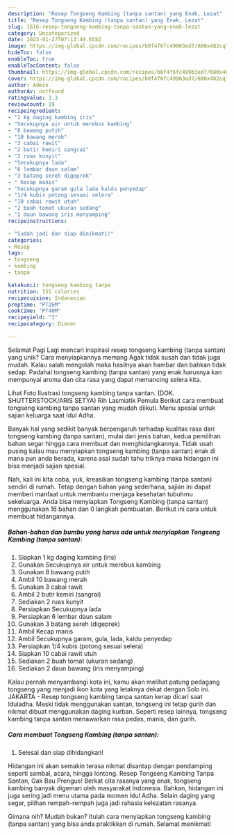 ```yaml
---
description: "Resep Tongseng Kambing (tanpa santan) yang Enak, Lezat"
title: "Resep Tongseng Kambing (tanpa santan) yang Enak, Lezat"
slug: 1616-resep-tongseng-kambing-tanpa-santan-yang-enak-lezat
category: Uncategorized
date: 2023-01-27T07:13:49.655Z
image: https://img-global.cpcdn.com/recipes/b0f4f6fc49963ed7/680x482cq70/tongseng-kambing-tanpa-santan-foto-resep-utama.jpg
hideToc: false
enableToc: true
enableTocContent: false
thumbnail: https://img-global.cpcdn.com/recipes/b0f4f6fc49963ed7/680x482cq70/tongseng-kambing-tanpa-santan-foto-resep-utama.jpg
cover: https://img-global.cpcdn.com/recipes/b0f4f6fc49963ed7/680x482cq70/tongseng-kambing-tanpa-santan-foto-resep-utama.jpg
author: Admin
authorAv: notfound
ratingvalue: 3.3
reviewcount: 19
recipeingredient:
- "1 kg daging kambing iris"
- "Secukupnya air untuk merebus kambing"
- "8 bawang putih"
- "10 bawang merah"
- "3 cabai rawit"
- "2 butir kemiri sangrai"
- "2 ruas kunyit"
- "Secukupnya lada"
- "6 lembar daun salam"
- "3 batang sereh digeprek"
- " Kecap manis"
- "Secukupnya garam gula lada kaldu penyedap"
- "1/4 kubis potong sesuai selera"
- "10 cabai rawit utuh"
- "2 buah tomat ukuran sedang"
- "2 daun bawang iris menyamping"
recipeinstructions:

- "Sudah jadi dan siap dinikmati!"
categories:
- Resep
tags:
- tongseng
- kambing
- tanpa

katakunci: tongseng kambing tanpa 
nutrition: 151 calories
recipecuisine: Indonesian
preptime: "PT26M"
cooktime: "PT40M"
recipeyield: "3"
recipecategory: Dinner

---
```



Selamat Pagi Lagi mencari inspirasi resep tongseng kambing (tanpa santan) yang unik? Cara menyiapkannya memang Agak tidak susah dan tidak juga mudah. Kalau salah mengolah maka hasilnya akan hambar dan bahkan tidak sedap. Padahal tongseng kambing (tanpa santan) yang enak harusnya kan mempunyai aroma dan cita rasa yang dapat memancing selera kita.


Lihat Foto Ilustrasi tongseng kambing tanpa santan. (DOK. SHUTTERSTOCK/ARIS SETYA) Rih Lasmiatik Pemula Berikut cara membuat tongseng kambing tanpa santan yang mudah diikuti. Menu spesial untuk sajian keluarga saat Idul Adha.

Banyak hal yang sedikit banyak berpengaruh terhadap kualitas rasa dari tongseng kambing (tanpa santan), mulai dari jenis bahan, kedua pemilihan bahan segar hingga cara membuat dan menghidangkannya. Tidak usah pusing kalau mau menyiapkan tongseng kambing (tanpa santan) enak di mana pun anda berada, karena asal sudah tahu triknya maka hidangan ini bisa menjadi sajian spesial.


Nah, kali ini kita coba, yuk, kreasikan tongseng kambing (tanpa santan) sendiri di rumah. Tetap dengan bahan yang sederhana, sajian ini dapat memberi manfaat untuk membantu menjaga kesehatan tubuhmu sekeluarga. Anda bisa menyiapkan Tongseng Kambing (tanpa santan) menggunakan 16 bahan dan 0 langkah pembuatan. Berikut ini cara untuk membuat hidangannya.

<!--inarticleads1-->

##### Bahan-bahan dan bumbu yang harus ada untuk menyiapkan Tongseng Kambing (tanpa santan):

1. Siapkan 1 kg daging kambing (iris)
1. Gunakan Secukupnya air untuk merebus kambing
1. Gunakan 8 bawang putih
1. Ambil 10 bawang merah
1. Gunakan 3 cabai rawit
1. Ambil 2 butir kemiri (sangrai)
1. Sediakan 2 ruas kunyit
1. Persiapkan Secukupnya lada
1. Persiapkan 6 lembar daun salam
1. Gunakan 3 batang sereh (digeprek)
1. Ambil  Kecap manis
1. Ambil Secukupnya garam, gula, lada, kaldu penyedap
1. Persiapkan 1/4 kubis (potong sesuai selera)
1. Siapkan 10 cabai rawit utuh
1. Sediakan 2 buah tomat (ukuran sedang)
1. Sediakan 2 daun bawang (iris menyamping)


Kalau pernah menyambangi kota ini, kamu akan melihat patung pedagang tongseng yang menjadi ikon kota yang letaknya dekat dengan Solo ini. JAKARTA - Resep tongseng kambing tanpa santan kerap dicari saat Iduladha. Meski tidak menggunakan santan, tongseng ini tetap gurih dan nikmat dibuat menggunakan daging kurban. Seperti resep lainnya, tongseng kambing tanpa santan menawarkan rasa pedas, manis, dan gurih. 

<!--inarticleads2-->

##### Cara membuat Tongseng Kambing (tanpa santan):


1. Selesai dan siap dihidangkan!

Hidangan ini akan semakin terasa nikmat disantap dengan pendamping seperti sambal, acara, hingga lontong. Resep Tongseng Kambing Tanpa Santan, Gak Bau Prengus! Berkat cita rasanya yang enak, tongseng kambing banyak digemari oleh masyarakat Indonesia. Bahkan, hidangan ini juga sering jadi menu utama pada momen Idul Adha. Selain daging yang segar, pilihan rempah-rempah juga jadi rahasia kelezatan rasanya. 

Gimana nih? Mudah bukan? Itulah cara menyiapkan tongseng kambing (tanpa santan) yang bisa anda praktikkan di rumah. Selamat menikmati
